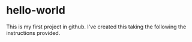# hello-world
This is my first project in github.
I've created this taking the following the instructions provided.
